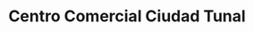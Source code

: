 ---
title: "Centro Comercial Ciudad Tunal"
url: /bogota/centro-comercial-ciudad-tunal/
shop: centro comercial
---